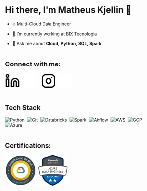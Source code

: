 # Hi there, I'm Matheus Kjellin 👋 

- 🔥 Multi-Cloud Data Engineer

- 🔭 I’m currently working at [BIX Tecnologia](https://github.com/bixtecnologia)

- 💬 Ask me about **Cloud, Python, SQL, Spark**
<br><br>

## Connect with me:
[![website](./img/linkedin-light.svg)](https://linkedin.com/in/matheuskjn#gh-light-mode-only)
[![website](./img/linkedin-dark.svg)](https://linkedin.com/in/matheuskjn#gh-dark-mode-only)
&nbsp;&nbsp;
[![website](./img/instagram-light.svg)](https://instagram.com/matheuskjn#gh-light-mode-only)
[![website](./img/instagram-dark.svg)](https://instagram.com/matheuskjn#gh-dark-mode-only)
<br><br>

## Tech Stack

![Python](https://img.shields.io/badge/-Python-05122A?style=flat&logo=python&logoColor=green)&nbsp;
![Git](https://img.shields.io/badge/-Git-05122A?style=flat&logo=git)&nbsp;
![Databricks](https://img.shields.io/badge/-Databricks-05122A?style=flat&logo=Databricks&logoColor=red)&nbsp;
![Spark](https://img.shields.io/badge/-Spark-05122A?style=flat&logo=apachespark&logoColor=#E35A16)&nbsp;
![Airflow](https://img.shields.io/badge/-Airflow-05122A?style=flat&logo=Apache%20Airflow&logoColor=white)&nbsp;
![AWS](https://img.shields.io/badge/-AWS-05122A?style=flat&logo=amazon-aws&logoColor=yellow)&nbsp;
![GCP](https://img.shields.io/badge/-GCP-05122A?style=flat&logo=google-cloud&logoColor=#4285F4)&nbsp;
![Azure](https://img.shields.io/badge/-Azure-05122A?style=flat&logo=microsoft-azure&logoColor=blue)&nbsp;
<br><br>

## Certifications:

[![website](./img/google_data_engineer.png)](https://www.credential.net/aa67508a-87ca-480f-bab2-b9d76c8d5b3c)
[![website](./img/azure_data_engineer2.png)](https://www.credly.com/badges/e8e7cdd9-2468-4d87-91e3-2675988f951e)
<br><br>